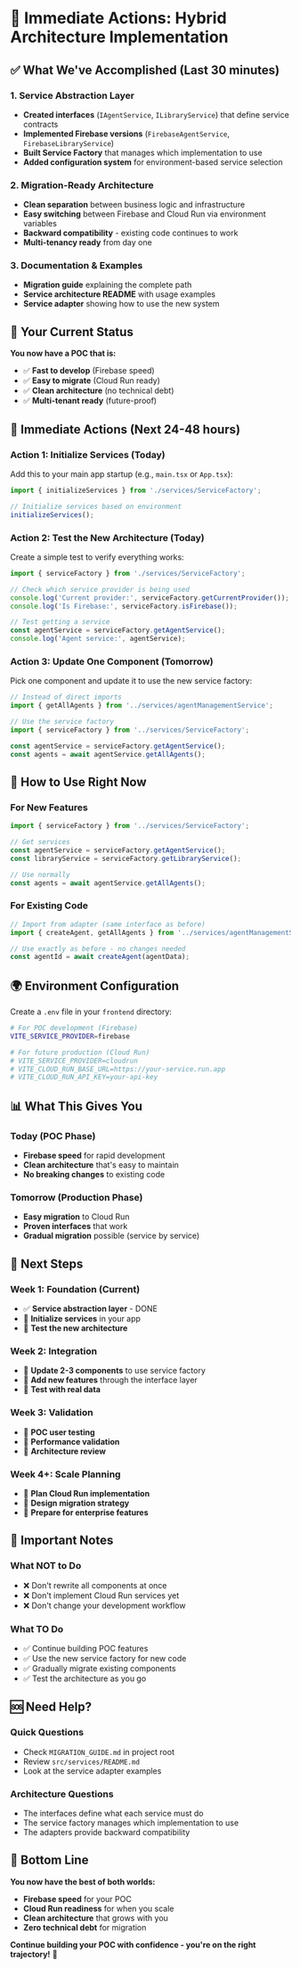 # 🚀 Immediate Actions: Hybrid Architecture Implementation

## ✅ What We've Accomplished (Last 30 minutes)

### 1. Service Abstraction Layer
- **Created interfaces** (`IAgentService`, `ILibraryService`) that define service contracts
- **Implemented Firebase versions** (`FirebaseAgentService`, `FirebaseLibraryService`) 
- **Built Service Factory** that manages which implementation to use
- **Added configuration system** for environment-based service selection

### 2. Migration-Ready Architecture
- **Clean separation** between business logic and infrastructure
- **Easy switching** between Firebase and Cloud Run via environment variables
- **Backward compatibility** - existing code continues to work
- **Multi-tenancy ready** from day one

### 3. Documentation & Examples
- **Migration guide** explaining the complete path
- **Service architecture README** with usage examples
- **Service adapter** showing how to use the new system

## 🎯 Your Current Status

**You now have a POC that is:**
- ✅ **Fast to develop** (Firebase speed)
- ✅ **Easy to migrate** (Cloud Run ready)
- ✅ **Clean architecture** (no technical debt)
- ✅ **Multi-tenant ready** (future-proof)

## 🚀 Immediate Actions (Next 24-48 hours)

### Action 1: Initialize Services (Today)
Add this to your main app startup (e.g., `main.tsx` or `App.tsx`):

```typescript
import { initializeServices } from './services/ServiceFactory';

// Initialize services based on environment
initializeServices();
```

### Action 2: Test the New Architecture (Today)
Create a simple test to verify everything works:

```typescript
import { serviceFactory } from './services/ServiceFactory';

// Check which service provider is being used
console.log('Current provider:', serviceFactory.getCurrentProvider());
console.log('Is Firebase:', serviceFactory.isFirebase());

// Test getting a service
const agentService = serviceFactory.getAgentService();
console.log('Agent service:', agentService);
```

### Action 3: Update One Component (Tomorrow)
Pick one component and update it to use the new service factory:

```typescript
// Instead of direct imports
import { getAllAgents } from '../services/agentManagementService';

// Use the service factory
import { serviceFactory } from '../services/ServiceFactory';

const agentService = serviceFactory.getAgentService();
const agents = await agentService.getAllAgents();
```

## 🔧 How to Use Right Now

### For New Features
```typescript
import { serviceFactory } from '../services/ServiceFactory';

// Get services
const agentService = serviceFactory.getAgentService();
const libraryService = serviceFactory.getLibraryService();

// Use normally
const agents = await agentService.getAllAgents();
```

### For Existing Code
```typescript
// Import from adapter (same interface as before)
import { createAgent, getAllAgents } from '../services/agentManagementServiceAdapter';

// Use exactly as before - no changes needed
const agentId = await createAgent(agentData);
```

## 🌍 Environment Configuration

Create a `.env` file in your `frontend` directory:

```bash
# For POC development (Firebase)
VITE_SERVICE_PROVIDER=firebase

# For future production (Cloud Run)
# VITE_SERVICE_PROVIDER=cloudrun
# VITE_CLOUD_RUN_BASE_URL=https://your-service.run.app
# VITE_CLOUD_RUN_API_KEY=your-api-key
```

## 📊 What This Gives You

### Today (POC Phase)
- **Firebase speed** for rapid development
- **Clean architecture** that's easy to maintain
- **No breaking changes** to existing code

### Tomorrow (Production Phase)
- **Easy migration** to Cloud Run
- **Proven interfaces** that work
- **Gradual migration** possible (service by service)

## 🎯 Next Steps

### Week 1: Foundation (Current)
- ✅ **Service abstraction layer** - DONE
- 🔄 **Initialize services** in your app
- 🔄 **Test the new architecture**

### Week 2: Integration
- 🔄 **Update 2-3 components** to use service factory
- 🔄 **Add new features** through the interface layer
- 🔄 **Test with real data**

### Week 3: Validation
- 🔄 **POC user testing**
- 🔄 **Performance validation**
- 🔄 **Architecture review**

### Week 4+: Scale Planning
- 🔄 **Plan Cloud Run implementation**
- 🔄 **Design migration strategy**
- 🔄 **Prepare for enterprise features**

## 🚨 Important Notes

### What NOT to Do
- ❌ Don't rewrite all components at once
- ❌ Don't implement Cloud Run services yet
- ❌ Don't change your development workflow

### What TO Do
- ✅ Continue building POC features
- ✅ Use the new service factory for new code
- ✅ Gradually migrate existing components
- ✅ Test the architecture as you go

## 🆘 Need Help?

### Quick Questions
- Check `MIGRATION_GUIDE.md` in project root
- Review `src/services/README.md`
- Look at the service adapter examples

### Architecture Questions
- The interfaces define what each service must do
- The service factory manages which implementation to use
- The adapters provide backward compatibility

## 🎉 Bottom Line

**You now have the best of both worlds:**
- **Firebase speed** for your POC
- **Cloud Run readiness** for when you scale
- **Clean architecture** that grows with you
- **Zero technical debt** for migration

**Continue building your POC with confidence - you're on the right trajectory!** 🚀
